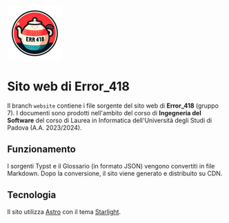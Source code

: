 <img alt="Logo di Error_418" src="https://github.com/Error-418-SWE/Documenti/blob/7778de3e750a90db96204acb8b7942b2876769a8/logo.png" width="128"/>

# Sito web di Error_418

Il branch `website` contiene i file sorgente del sito web di **Error_418** (gruppo 7). I documenti sono prodotti nell'ambito del corso di **Ingegneria del Software** del corso di Laurea in Informatica dell'Università degli Studi di Padova (A.A. 2023/2024).

## Funzionamento

I sorgenti Typst e il Glossario (in formato JSON) vengono convertiti in file Markdown. Dopo la conversione, il sito viene generato e distribuito su CDN.

## Tecnologia

Il sito utilizza [Astro](https://astro.build/) con il tema [Starlight](https://starlight.astro.build/).